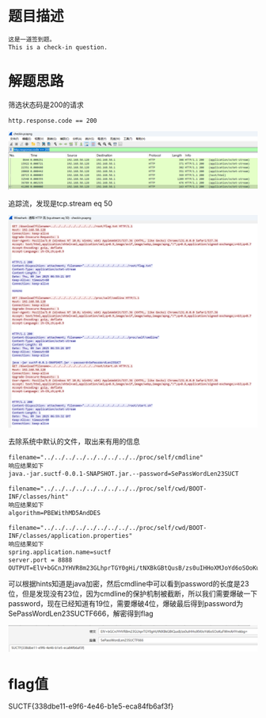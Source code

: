 # 题目描述

```
这是一道签到题。
This is a check-in question.
```

# 解题思路

筛选状态码是200的请求

```
http.response.code == 200
```

![image-20250109150313283](img/image-20250109150313283.png)

追踪流，发现是tcp.stream eq 50

![image-20250109150954641](img/image-20250109150954641.png)

去除系统中默认的文件，取出来有用的信息

```
filename="../../../../../../../../../proc/self/cmdline"
响应结果如下
java.-jar.suctf-0.0.1-SNAPSHOT.jar.--password=SePassWordLen23SUCT
```

```
filename="../../../../../../../../../proc/self/cwd/BOOT-INF/classes/hint"
响应结果如下
algorithm=PBEWithMD5AndDES
```

```
filename="../../../../../../../../../proc/self/cwd/BOOT-INF/classes/application.properties"
响应结果如下
spring.application.name=suctf
server.port = 8888
OUTPUT=ElV+bGCnJYHVR8m23GLhprTGY0gHi/tNXBkGBtQusB/zs0uIHHoXMJoYd6oSOoKuFWmAHYrxkbg=
```

可以根据hints知道是java加密，然后cmdline中可以看到password的长度是23位，但是发现没有23位，因为cmdline的保护机制被截断，所以我们需要爆破一下password，现在已经知道有19位，需要爆破4位，爆破最后得到password为SePassWordLen23SUCTF666，解密得到flag

![image-20250109151609693](img/image-20250109151609693.png)

# flag值

SUCTF{338dbe11-e9f6-4e46-b1e5-eca84fb6af3f}